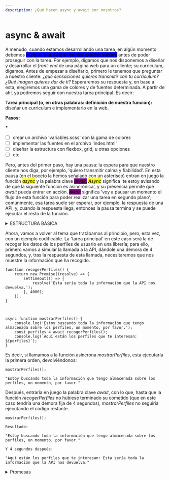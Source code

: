 ```yaml
---
description: ¿Qué hacen async y await por nosotros?
---
```


# async & await

A menudo, cuando estamos desarrollando una tarea, en algún momento debemos <mark style="background-color:blue;">esperar a que algún evento externo suceda</mark> antes de poder proseguir con la tarea. Por ejemplo, digamos que nos disponemos a diseñar y desarrollar el _front-end_ de una página web para un cliente; su curriculum, digamos. Antes de empezar a diseñarlo, primero le tenemos que preguntar a nuestro cliente: _¿qué sensaciones quieres transmitir con tu currículum? ¿Qué imagen quieres dar de ti?_ Esperaremos su respuesta y, en base a esta, elegiremos una gama de colores y de fuentes determinada. A partir de ahí, ya podremos seguir con nuestra tarea principal. Es decir:

**Tarea principal (o, en otras palabras: definición de nuestra función):** diseñar un curriculum e implementarlo en la web.

**Pasos:**

&#x20;       **\***

* [ ] crear un archivo 'variables.scss' con la gama de colores
* [ ] implementar las fuentes en el archivo 'index.html'
* [ ] diseñar la estructura con flexbox, grid, u otras opciones
* [ ] etc.

Pero, antes del primer paso, hay una pausa: la espera para que nuestro cliente nos diga, por ejemplo, 'quiero transmitir calma y fiabilidad'. En esta pausa (en el boceto la hemos señalado con un asterisco) entran en juego la función _<mark style="background-color:yellow;">async</mark>_ y la palabra clave _<mark style="background-color:purple;">await.</mark> <mark style="background-color:yellow;">Async</mark>_ significa 'te estoy avisando de que la siguiente función es asincrónica', y su presencia permite que _await_ pueda entrar en acción. _<mark style="background-color:purple;">Await</mark>_ significa 'voy a pausar un momento el flujo de esta función para poder realizar una tarea en segundo plano'; comúnmente, esa tarea suele ser esperar, por ejemplo, la respuesta de una API, y, cuando la respuesta llega, entonces la pausa termina y se puede ejecutar el resto de la función.

<details>

<summary>ESTRUCTURA BÁSICA</summary>

```

async function nombre_funcion() {

    const nombre = await promesa;
    
    return resultado;
    
}
    
```

Posicionamos _async_ antes de definir la función, y _await_ antes de la promesa por la que vamos a esperar.

{% hint style="warning" %}
No podemos usar la palabra clave _await_ sin antes haber precisado _async_.
{% endhint %}

</details>

Ahora, vamos a volver al tema que tratábamos al principio, pero, esta vez, con un ejemplo codificable. La 'tarea principal' en este caso será la de recoger los datos de los perfiles de usuario en una librería; para ello, primero vamos a simular la llamada a la API, dándole una demora de 4 segundos, y, tras la respuesta de esta llamada, necesitaremos que nos muestre la información que ha recogido.

```
function recogerPerfiles() {
    return new Promise((resolve) => {
        setTimeout(() => {
            resolve('Esta sería toda la información que la API nos devuelva.');
        }, 4000);
    });
}



async function mostrarPerfiles() {
    console.log('Estoy buscando toda la información que tengo almacenada sobre los perfiles, un momento, por favor.');
    const perfiles = await recogerPerfiles();
    console.log(`Aquí están los perfiles que te interesan: ${perfiles}`);
}

```

Es decir, si llamamos a la función asíncrona _mostrarPerfiles_, esta ejecutaría la primera orden, devolviéndonos:

```
mostrarPerfiles();

"Estoy buscando toda la información que tengo almacenada sobre los perfiles, un momento, por favor."
```

Después, entraría en juego la palabra clave _await_, con lo que,  hasta que la función _recogerPerfiles_ no hubiese terminado su cometido (que en este caso tendría una demora fija de 4 segundos), _mostrarPerfiles_ no seguiría ejecutando el código restante.

```
mostrarPerfiles();

Resultado:

"Estoy buscando toda la información que tengo almacenada sobre los perfiles, un momento, por favor."

Y 4 segundos después:

"Aquí están los perfiles que te interesan: Esta sería toda la información que la API nos devuelva."
```



<details>

<summary>Promesas</summary>

Otro elemento que forma parte de las funciones asíncronas es la promesa: el objeto que <mark style="background-color:orange;">muestra el resultado de dicha función asíncrona</mark>, bien si este ha sido satisfactorio (te devuelvo los datos que me pedías) o bien si ha habido un error (te devuelvo el error). De este modo, una promesa puede tener tres estados: pendiente (operación en proceso), cumplida (operación culminada con éxito), o rechazada (operación culminada sin éxito).

<figure><img src="https://es.javascript.info/article/promise-basics/promise-resolve-reject.svg" alt=""><figcaption></figcaption></figure>

Usamos las promesas en los contextos de llamadas a APIs, intentos de acceder a bases de datos u otras acciones cuyo cumplimiento conlleve una demora indefinida en la que las funciones que dependan del resultado quedan detenidas hasta que dicho resultado llegue.



Veamos una **estructura básica de una promesa:**

```
miPromesa {

  .then((resultado) => {
  
    console.log(resultado);
    
  })
  
  .catch((error) => {
  
    console.error(error.message); 
    
  });
  
}
```

En el interior de _.then_ posicionamos la función que está esperando el resultado de la promesa para poder ejecutarse, mientras que _.catch_ sirve para manejar los potenciales errores que surjan si la promesa queda en estado de rechazo. Y, aunque no esté representado en el esquema anterior, también podríamos tener _.finally()_, que haría referencia a la función que se accionaría después de que la promesa devolviera un resultado, tanto si este fuera positivo, como si fuera negativo.

</details>
